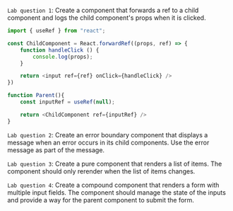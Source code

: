`Lab question 1`: Create a component that forwards a ref to a child component and logs the child component's props when it is clicked.

```js
import { useRef } from "react";

const ChildComponent = React.forwardRef((props, ref) => {
    function handleClick () {
        console.log(props);
    }

    return <input ref={ref} onClick={handleClick} />
})

function Parent(){
    const inputRef = useRef(null);

    return <ChildComponent ref={inputRef} />
}
```

`Lab question 2`: Create an error boundary component that displays a message when an error occurs in its child components. Use the error message as part of the message.

`Lab question 3`: Create a pure component that renders a list of items. The component should only rerender when the list of items changes.

`Lab question 4`: Create a compound component that renders a form with multiple input fields. The component should manage the state of the inputs and provide a way for the parent component to submit the form.